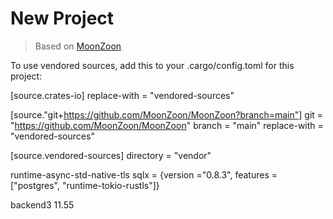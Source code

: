 # New Project
> Based on [MoonZoon](http://moonzoon.rs/)

To use vendored sources, add this to your .cargo/config.toml for this project:

[source.crates-io]
replace-with = "vendored-sources"

[source."git+https://github.com/MoonZoon/MoonZoon?branch=main"]
git = "https://github.com/MoonZoon/MoonZoon"
branch = "main"
replace-with = "vendored-sources"

[source.vendored-sources]
directory = "vendor"







runtime-async-std-native-tls
sqlx = {version ="0.8.3", features = ["postgres", "runtime-tokio-rustls"]}


backend3 11.55